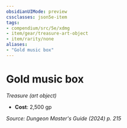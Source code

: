 ```yaml
---
obsidianUIMode: preview
cssclasses: json5e-item
tags:
- compendium/src/5e/xdmg
- item/gear/treasure-art-object
- item/rarity/none
aliases: 
- "Gold music box"
---
```

# Gold music box
*Treasure (art object)*  


- **Cost**: 2,500 gp

*Source: Dungeon Master's Guide (2024) p. 215*